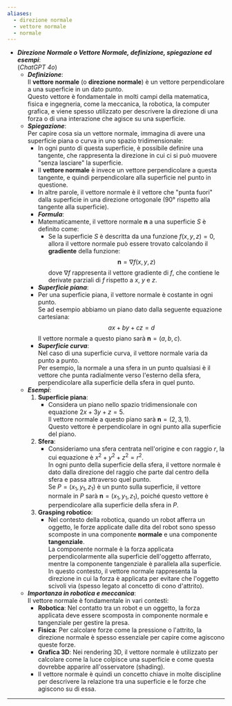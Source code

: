 ```yaml
---
aliases:
  - direzione normale
  - vettore normale
  - normale
---
```

- ***Direzione Normale o Vettore Normale, definizione, spiegazione ed esempi***:<br>(*ChatGPT 4o*)
	- ***Definizione***:<br>Il **vettore normale** (o **direzione normale**) è un vettore perpendicolare a una superficie in un dato punto.<br>Questo vettore è fondamentale in molti campi della matematica, fisica e ingegneria, come la meccanica, la robotica, la computer grafica, e viene spesso utilizzato per descrivere la direzione di una forza o di una interazione che agisce su una superficie.
	- ***Spiegazione***:<br>Per capire cosa sia un vettore normale, immagina di avere una superficie piana o curva in uno spazio tridimensionale:
		- In ogni punto di questa superficie, è possibile definire una tangente, che rappresenta la direzione in cui ci si può muovere "senza lasciare" la superficie.
		- Il **vettore normale** è invece un vettore perpendicolare a questa tangente, e quindi perpendicolare alla superficie nel punto in questione.
		- In altre parole, il vettore normale è il vettore che "punta fuori" dalla superficie in una direzione ortogonale (90° rispetto alla tangente alla superficie).
		- ***Formula***:
		- Matematicamente, il vettore normale $\mathbf{n}$ a una superficie $S$ è definito come:
			- Se la superficie $S$ è descritta da una funzione $f(x, y, z) = 0$, allora il vettore normale può essere trovato calcolando il **gradiente** della funzione:$$\mathbf{n} = \nabla f(x, y, z)$$dove $\nabla f$ rappresenta il vettore gradiente di $f$, che contiene le derivate parziali di $f$ rispetto a $x$, $y$ e $z$.
		- ***Superficie piana***:
		- Per una superficie piana, il vettore normale è costante in ogni punto.<br>Se ad esempio abbiamo un piano dato dalla seguente equazione cartesiana:$$ax + by + cz = d$$Il vettore normale a questo piano sarà $\mathbf{n} = (a, b, c)$.
		- ***Superficie curva***:<br>Nel caso di una superficie curva, il vettore normale varia da punto a punto.<br>Per esempio, la normale a una sfera in un punto qualsiasi è il vettore che punta radialmente verso l'esterno della sfera, perpendicolare alla superficie della sfera in quel punto.
	- ***Esempi***:
		1. **Superficie piana**: 
		   - Considera un piano nello spazio tridimensionale con equazione $2x + 3y + z = 5$.<br>Il vettore normale a questo piano sarà $\mathbf{n} = (2, 3, 1)$.<br>Questo vettore è perpendicolare in ogni punto alla superficie del piano.
		2. **Sfera**: 
		   - Consideriamo una sfera centrata nell'origine e con raggio $r$, la cui equazione è $x^2 + y^2 + z^2 = r^2$.<br>In ogni punto della superficie della sfera, il vettore normale è dato dalla direzione del raggio che parte dal centro della sfera e passa attraverso quel punto.<br>Se $P = (x_1, y_1, z_1)$ è un punto sulla superficie, il vettore normale in $P$ sarà $\mathbf{n} = (x_1, y_1, z_1)$, poiché questo vettore è perpendicolare alla superficie della sfera in $P$.
		3. **Grasping robotico**:
		   - Nel contesto della robotica, quando un robot afferra un oggetto, le forze applicate dalle dita del robot sono spesso scomposte in una componente **normale** e una componente **tangenziale**.<br>La componente normale è la forza applicata perpendicolarmente alla superficie dell'oggetto afferrato, mentre la componente tangenziale è parallela alla superficie.<br>In questo contesto, il vettore normale rappresenta la direzione in cui la forza è applicata per evitare che l'oggetto scivoli via (spesso legato al concetto di cono d'attrito).
	- ***Importanza in robotica e meccanica***:<br>Il vettore normale è fondamentale in vari contesti:
		- **Robotica**: Nel contatto tra un robot e un oggetto, la forza applicata deve essere scomposta in componente normale e tangenziale per gestire la presa.
		- **Fisica**: Per calcolare forze come la pressione o l'attrito, la direzione normale è spesso essenziale per capire come agiscono queste forze.
		- **Grafica 3D**: Nei rendering 3D, il vettore normale è utilizzato per calcolare come la luce colpisce una superficie e come questa dovrebbe apparire all'osservatore (shading).
		- Il vettore normale è quindi un concetto chiave in molte discipline per descrivere la relazione tra una superficie e le forze che agiscono su di essa.
----

